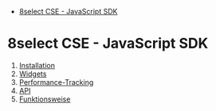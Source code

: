 <!-- START doctoc generated TOC please keep comment here to allow auto update -->
<!-- DON'T EDIT THIS SECTION, INSTEAD RE-RUN doctoc TO UPDATE -->


- [8select CSE - JavaScript SDK](#8select-cse---javascript-sdk)

<!-- END doctoc generated TOC please keep comment here to allow auto update -->

# 8select CSE - JavaScript SDK

1.  [Installation](./docs/setup.md)
1.  [Widgets](./docs/widgets/README.md)
1.  [Performance-Tracking](./docs/eightlytics/README.md)
1.  [API](./docs/widget-loader/README.md)
1.  [Funktionsweise](./docs/how-does-this-thing-work.md)
